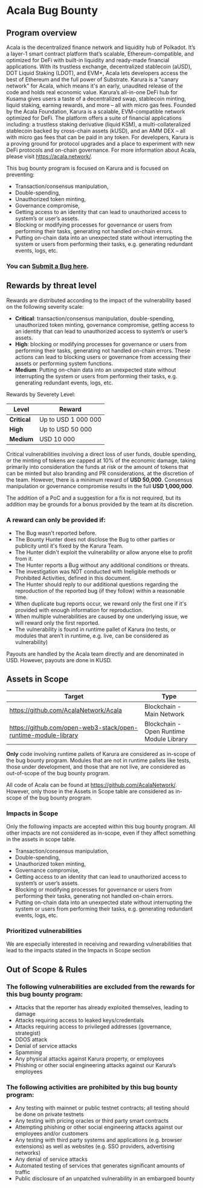 # Acala Bug Bounty

## Program overview
Acala is the decentralized finance network and liquidity hub of Polkadot. It’s a layer-1 smart contract platform that’s scalable, Ethereum-compatible, and optimized for DeFi with built-in liquidity and ready-made financial applications. With its trustless exchange, decentralized stablecoin (aUSD), DOT Liquid Staking (LDOT), and EVM+, Acala lets developers access the best of Ethereum and the full power of Substrate.
Karura is a "canary network" for Acala, which means it's an early, unaudited release of the code and holds real economic value. Karura’s all-in-one DeFi hub for Kusama gives users a taste of a decentralized swap, stablecoin minting, liquid staking, earning rewards, and more – all with micro gas fees.
Founded by the Acala Foundation, Karura is a scalable, EVM-compatible network optimized for DeFi. The platform offers a suite of financial applications including: a trustless staking derivative (liquid KSM), a multi-collateralized stablecoin backed by cross-chain assets (kUSD), and an AMM DEX – all with micro gas fees that can be paid in any token.
For developers, Karura is a proving ground for protocol upgrades and a place to experiment with new DeFi protocols and on-chain governance. 
For more information about Acala, please visit https://acala.network/.

This bug bounty program is focused on Karura and is focused on preventing:
- Transaction/consensus manipulation, 
- Double-spending, 
- Unauthorized token minting, 
- Governance compromise, 
- Getting access to an identity that can lead to unauthorized access to system’s or user’s assets. 
- Blocking or modifying processes for governance or users from performing their tasks, generating not handled on-chain errors. 
- Putting on-chain data into an unexpected state without interrupting the system or users from performing their tasks, e.g. generating redundant events, logs, etc.

### You can [Submit a Bug here](https://immunefi.com/bounty/acala/).



## Rewards by threat level
Rewards are distributed according to the impact of the vulnerability based on the following severity scale:

- **Critical**: transaction/consensus manipulation, double-spending, unauthorized token minting, governance compromise, getting access to an identity that can lead to unauthorized access to system’s or user’s assets. 
- **High**: blocking or modifying processes for governance or users from performing their tasks, generating not handled on-chain errors. These actions can lead to blocking users or governance from accessing their assets or performing system functions.
- **Medium**: Putting on-chain data into an unexpected state without interrupting the system or users from performing their tasks, e.g. generating redundant events, logs, etc.


Rewards by Severety Level:



| Level | Reward |
| -------- | -------- | 
| **Critical**     | Up to USD 1 000 000     |
| **High**     | Up to USD  50 000     |
| **Medium**     | USD   10 000     |


					
					
					


Critical vulnerabilities involving a direct loss of user funds, double spending, or the minting of tokens are capped at 10% of the economic damage, taking primarily into consideration the funds at risk or the amount of tokens that can be minted but also branding and PR considerations, at the discretion of the team. However, there is a minimum reward of **USD 50,000**. Consensus manipulation or governance compromise results in the full **USD 1,000,000**. 

The addition of a PoC and a suggestion for a fix is not required, but its addition may be grounds for a bonus provided by the team at its discretion.

### A reward can only be provided if:

- The Bug wasn't reported before.
- The Bounty Hunter does not disclose the Bug to other parties or publicity until it's fixed by the Karura Team.
- The Hunter didn't exploit the vulnerability or allow anyone else to profit from it.
- The Hunter reports a Bug without any additional conditions or threats.
- The investigation was NOT conducted with Ineligible methods or Prohibited Activities, defined in this document.
- The Hunter should reply to our additional questions regarding the reproduction of the reported bug (if they follow) within a reasonable time.
- When duplicate bug reports occur, we reward only the first one if it's provided with enough information for reproduction.
- When multiple vulnerabilities are caused by one underlying issue, we will reward only the first reported.
- The vulnerability is found in runtime pallet of Karura (no tests, or modules that aren’t in runtime, e.g. live, can be considered as vulnerability)

Payouts are handled by the Acala team directly and are denominated in USD. However, payouts are done in KUSD.


## Assets in Scope 



| Target | Type |
| -------- | -------- |
| https://github.com/AcalaNetwork/Acala      |   Blockchain - Main Network   |
| https://github.com/open-web3-stack/open-runtime-module-library  | Blockchain - Open Runtime Module Library |


**Only** code involving runtime pallets of Karura are considered as in-scope of the bug bounty program. Modules that are not in runtime pallets like tests, those under development, and those that are not live, are considered as out-of-scope of the bug bounty program. 

All code of Acala can be found at https://github.com/AcalaNetwork/. However, only those in the Assets in Scope table are considered as in-scope of the bug bounty program.


### Impacts in Scope

Only the following impacts are accepted within this bug bounty program. All other impacts are not considered as in-scope, even if they affect something in the assets in scope table.

- Transaction/consensus manipulation, 
- Double-spending, 
- Unauthorized token minting, 
- Governance compromise, 
- Getting access to an identity that can lead to unauthorized access to system’s or user’s assets. 
- Blocking or modifying processes for governance or users from performing their tasks, generating not handled on-chain errors. 
- Putting on-chain data into an unexpected state without interrupting the system or users from performing their tasks, e.g. generating redundant events, logs, etc.



### Prioritized vulnerabilities

 We are especially interested in receiving and rewarding vulnerabilities that lead to the impacts stated in the Impacts in Scope section


## Out of Scope & Rules 

### The following vulnerabilities are excluded from the rewards for this bug bounty program:

- Attacks that the reporter has already exploited themselves, leading to damage
- Attacks requiring access to leaked keys/credentials
- Attacks requiring access to privileged addresses (governance, strategist)
- DDOS attack
- Denial of service attacks
- Spamming
- Any physical attacks against Karura property, or employees
- Phishing or other social engineering attacks against our Karura’s employees

### The following activities are prohibited by this bug bounty program:

- Any testing with mainnet or public testnet contracts; all testing should be done on private testnets
- Any testing with pricing oracles or third party smart contracts
- Attempting phishing or other social engineering attacks against our employees and/or customers
- Any testing with third party systems and applications (e.g. browser extensions) as well as websites (e.g. SSO providers, advertising networks)
- Any denial of service attacks
- Automated testing of services that generates significant amounts of traffic
- Public disclosure of an unpatched vulnerability in an embargoed bounty
